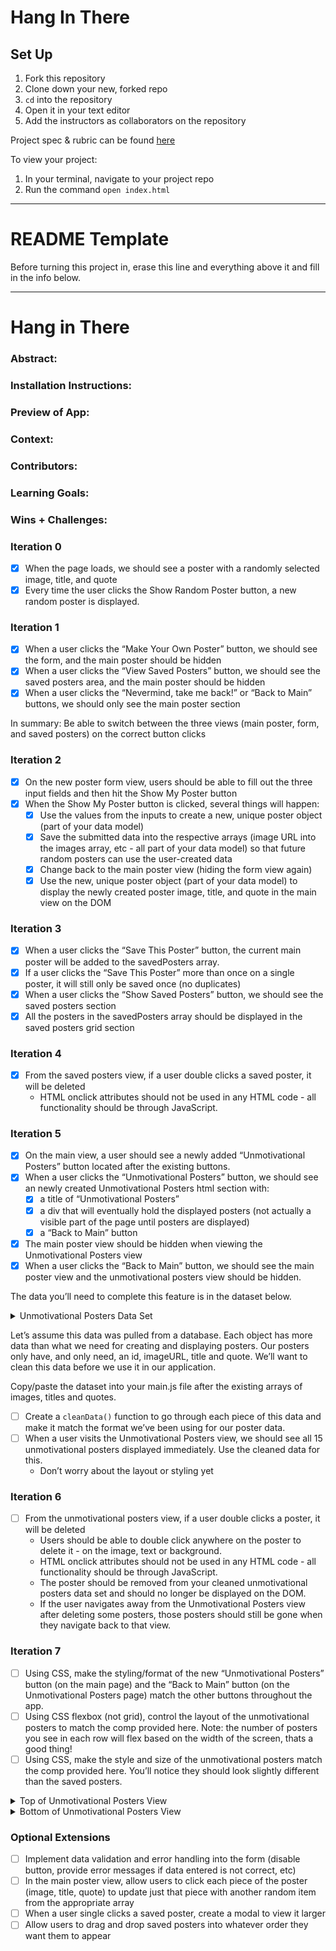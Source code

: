 # Hang In There

## Set Up

1. Fork this repository
2. Clone down your new, forked repo
3. `cd` into the repository
4. Open it in your text editor
5. Add the instructors as collaborators on the repository

Project spec & rubric can be found [here](https://curriculum.turing.edu/module2/projects/hang_in_there/)

To view your project:

1. In your terminal, navigate to your project repo
2. Run the command `open index.html`
  
______________________________________________________  
# README Template  
Before turning this project in, erase this line and everything above it and fill in the info below.  
______________________________________________________  

# Hang in There  

### Abstract:
[//]: <> (Briefly describe what you built and its features. What problem is the app solving? How does this application solve that problem?)

### Installation Instructions:
[//]: <> (What steps does a person have to take to get your app cloned down and running?)

### Preview of App:
[//]: <> (Provide ONE gif or screenshot of your application - choose the "coolest" piece of functionality to show off. gifs preferred!)

### Context:
[//]: <> (Give some context for the project here. How long did you have to work on it? How far into the Turing program are you?)

### Contributors:
[//]: <> (Who worked on this application? Link to your GitHub. Consider also providing LinkedIn link)

### Learning Goals:
[//]: <> (What were the learning goals of this project? What tech did you work with?)

### Wins + Challenges:
[//]: <> (What are 2-3 wins you have from this project? What were some challenges you faced - and how did you get over them?)

### Iteration 0
- [x] When the page loads, we should see a poster with a randomly selected image, title, and quote
- [x] Every time the user clicks the Show Random Poster button, a new random poster is displayed.

### Iteration 1
- [x] When a user clicks the “Make Your Own Poster” button, we should see the form, and the main poster should be hidden
- [x] When a user clicks the “View Saved Posters” button, we should see the saved posters area, and the main poster should be hidden
- [x] When a user clicks the “Nevermind, take me back!” or “Back to Main” buttons, we should only see the main poster section

In summary: Be able to switch between the three views (main poster, form, and saved posters) on the correct button clicks

### Iteration 2
- [x] On the new poster form view, users should be able to fill out the three input fields and then hit the Show My Poster button
- [x] When the Show My Poster button is clicked, several things will happen:
  - [x] Use the values from the inputs to create a new, unique poster object (part of your data model)
  - [x] Save the submitted data into the respective arrays (image URL into the images array, etc - all part of your data model) so that future random posters can use the user-created data
  - [x] Change back to the main poster view (hiding the form view again)
  - [x] Use the new, unique poster object (part of your data model) to display the newly created poster image, title, and quote in the main view on the DOM

### Iteration 3
- [x] When a user clicks the “Save This Poster” button, the current main poster will be added to the savedPosters array.
- [x] If a user clicks the “Save This Poster” more than once on a single poster, it will still only be saved once (no duplicates)
- [x] When a user clicks the “Show Saved Posters” button, we should see the saved posters section
- [x] All the posters in the savedPosters array should be displayed in the saved posters grid section

### Iteration 4
- [x] From the saved posters view, if a user double clicks a saved poster, it will be deleted
  - HTML onclick attributes should not be used in any HTML code - all functionality should be through JavaScript.

### Iteration 5
- [x] On the main view, a user should see a newly added “Unmotivational Posters” button located after the existing buttons.
- [x] When a user clicks the “Unmotivational Posters” button, we should see an newly created Unmotivational Posters html section with:
  - [x] a title of “Unmotivational Posters”
  - [x] a div that will eventually hold the displayed posters (not actually a visible part of the page until posters are displayed)
  - [x] a “Back to Main” button
- [x] The main poster view should be hidden when viewing the Unmotivational Posters view
- [x] When a user clicks the “Back to Main” button, we should see the main poster view and the unmotivational posters view should be hidden.

The data you’ll need to complete this feature is in the dataset below.
<details>
<summary> Unmotivational Posters Data Set</summary>

```JS
let unmotivationalPosters = [
  {
    name: "FAILURE",
    description: "Why bother trying? It's probably not worth it.",
    price: 68.00,
    year: 2019,
    vintage: true,
    img_url: "./assets/failure.jpg",
  },
  {
    name: "MEDIOCRITY",
    description: "Dreams are just that—dreams.",
    price: 127.00,
    year: 2021,
    vintage: false,
    img_url: "./assets/mediocrity.jpg",
  },
  {
    name: "REGRET",
    description: "Hard work rarely pays off.",
    price: 89.00,
    year: 2018,
    vintage: true,
    img_url:  "./assets/regret.jpg",
  },
  {
    name: "FUTILITY",
    description: "You're not good enough.",
    price: 150.00,
    year: 2016,
    vintage: false,
    img_url:  "./assets/futility.jpg",
  },
  {
    name: "DEFEAT",
    description: "It's too late to start now.",
    price: 35.00,
    year: 2023,
    vintage: false,
    img_url:  "./assets/defeat.jpg",
  },
  {
    name: "HOPELESSNESS",
    description: "Stay in your comfort zone; it's safer.",
    price: 112.00,
    year: 2020,
    vintage: true,
    img_url: "./assets/hopelessness.jpg",
  },
  {
    name: "LAZINESS",
    description: "You can't change anything.",
    price: 25.00,
    year: 2022,
    vintage: false,
    img_url: "./assets/laziness.jpg",
  },
  {
    name: "PROCRASTINATION",
    description: "Better to avoid failure by not trying at all.",
    price: 48.00,
    year: 2017,
    vintage: true,
    img_url: "./assets/procrastination.jpg",
  },
  {
    name: "DESPAIR",
    description: "Let someone else do it; you’ll just mess it up.",
    price: 73.00,
    year: 2015,
    vintage: false,
    img_url: "./assets/despair.jpg",
  },
  {
    name: "NEGLECT",
    description: "Happiness is overrated.",
    price: 160.00,
    year: 2019,
    vintage: true,
    img_url: "./assets/neglect.jpg",
  },
  {
    name: "FEAR",
    description: "Giving up is always an option.",
    price: 91.00,
    year: 2014,
    vintage: false,
    img_url: "./assets/fear.jpg",
  },
  {
    name: "APATHY",
    description: "No one cares about your effort.",
    price: 110.00,
    year: 2016,
    vintage: true,
    img_url: "./assets/apathy.jpg",
  },
  {
    name: "MISERY",
    description: "Why take risks when you can stay stagnant?",
    price: 55.00,
    year: 2021,
    vintage: false,
    img_url: "./assets/misery.jpg",
  },
  {
    name: "BLAME",
    description: "Expect disappointment and you'll never be disappointed.",
    price: 39.00,
    year: 2017,
    vintage: true,
    img_url: "./assets/blame.jpg",
  },
  {
    name: "DOUBT",
    description: "Success is for other people, not you.",
    price: 140.00,
    year: 2020,
    vintage: false,
    img_url: "./assets/doubt.jpg",
  }
];
```
</details>

Let’s assume this data was pulled from a database. Each object has more data than what we need for creating and displaying posters. Our posters only have, and only need, an id, imageURL, title and quote. We’ll want to clean this data before we use it in our application.

Copy/paste the dataset into your main.js file after the existing arrays of images, titles and quotes.
- [ ] Create a `cleanData()` function to go through each piece of this data and make it match the format we’ve been using for our poster data.
- [ ] When a user visits the Unmotivational Posters view, we should see all 15 unmotivational posters displayed immediately. Use the cleaned data for this.
  - Don’t worry about the layout or styling yet


### Iteration 6
- [ ] From the unmotivational posters view, if a user double clicks a poster, it will be deleted
  - Users should be able to double click anywhere on the poster to delete it - on the image, text or background.
  - HTML onclick attributes should not be used in any HTML code - all functionality should be through JavaScript.
  - The poster should be removed from your cleaned unmotivational posters data set and should no longer be displayed on the DOM.
  - If the user navigates away from the Unmotivational Posters view after deleting some posters, those posters should still be gone when they navigate back to that view.

### Iteration 7
- [ ] Using CSS, make the styling/format of the new “Unmotivational Posters” button (on the main page) and the “Back to Main” button (on the Unmotivational Posters page) match the other buttons throughout the app.
- [ ] Using CSS flexbox (not grid), control the layout of the unmotivational posters to match the comp provided here. Note: the number of posters you see in each row will flex based on the width of the screen, thats a good thing!
- [ ] Using CSS, make the style and size of the unmotivational posters match the comp provided here. You’ll notice they should look slightly different than the saved posters.

<details>
<summary> Top of Unmotivational Posters View</summary>

![alt text](readme-imgs/image.png)
</details>

<details>
<summary> Bottom of Unmotivational Posters View</summary>

![alt text](readme-imgs/image2.png)
</details>

### Optional Extensions
- [ ] Implement data validation and error handling into the form (disable button, provide error messages if data entered is not correct, etc)
- [ ] In the main poster view, allow users to click each piece of the poster (image, title, quote) to update just that piece with another random item from the appropriate array
- [ ] When a user single clicks a saved poster, create a modal to view it larger
- [ ] Allow users to drag and drop saved posters into whatever order they want them to appear
